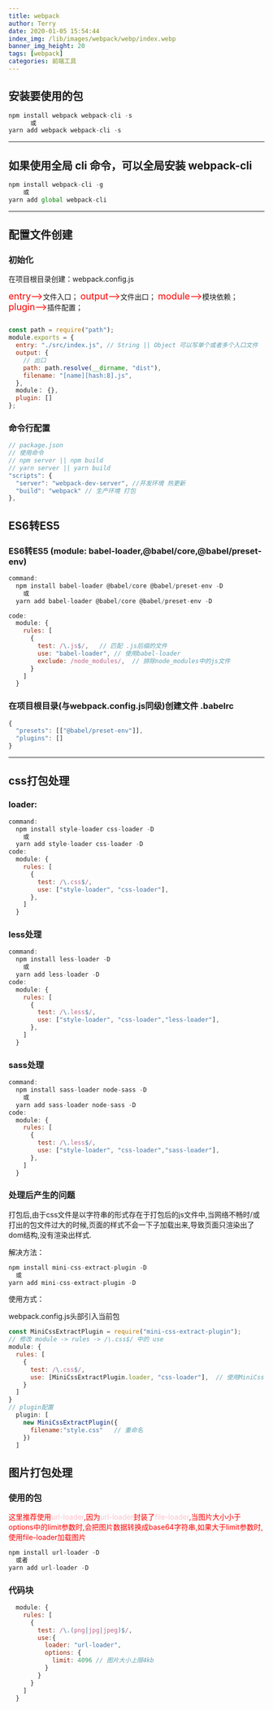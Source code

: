 ```yaml
---
title: webpack
author: Terry
date: 2020-01-05 15:54:44
index_img: /lib/images/webpack/webp/index.webp
banner_img_height: 20
tags: [webpack]
categories: 前端工具
---
```

## 安装要使用的包
```js
npm install webpack webpack-cli -s
	  或
yarn add webpack webpack-cli -s
```

---

## 如果使用全局 cli 命令，可以全局安装 webpack-cli

```js
npm install webpack-cli -g
    或
yarn add global webpack-cli
```

---

## 配置文件创建
### 初始化
   在项目根目录创建：webpack.config.js

   <font color=red bgcolor=red size=4>entry--></font>文件入口；
   <font color=red size=4>output--></font></span>文件出口；
   <font color=red size=4>module--></font></span>模块依赖；
   <font color=red size=4>plugin--></font></span>插件配置；
   
```js

const path = require("path");
module.exports = {
  entry: "./src/index.js", // String || Object 可以写单个或者多个入口文件
  output: {
    // 出口
    path: path.resolve(__dirname, "dist"),
    filename: "[name][hash:8].js",
  },
  module： {},
  plugin: []
};
```
### 命令行配置

```js
// package.json
// 使用命令
// npm server || npm build
// yarn server || yarn build
"scripts": {
  "server": "webpack-dev-server", //开发环境 热更新
  "build": "webpack" // 生产环境 打包 
},
```


## ES6转ES5
### ES6转ES5 (module: babel-loader,@babel/core,@babel/preset-env)
```javascript
command:
  npm install babel-loader @babel/core @babel/preset-env -D
    或
  yarn add babel-loader @babel/core @babel/preset-env -D

code:
  module: {
    rules: [
      {
        test: /\.js$/,   // 匹配 .js后缀的文件
        use: "babel-loader", // 使用babel-loader
        exclude: /node_modules/,  // 排除node_modules中的js文件
      }
    ] 
  }
```
### 在项目根目录(与webpack.config.js同级)创建文件 .babelrc
``` js
{
  "presets": [["@babel/preset-env"]],
  "plugins": []
}

```
---

## css打包处理
### loader:
```js
command:
  npm install style-loader css-loader -D
    或
  yarn add style-loader css-loader -D
code:
  module: {
    rules: [
      {
        test: /\.css$/,
        use: ["style-loader", "css-loader"],
      },
    ] 
  }
```
### less处理
```js
command:
  npm install less-loader -D
    或
  yarn add less-loader -D
code:
  module: {
    rules: [
      {
        test: /\.less$/,
        use: ["style-loader", "css-loader","less-loader"],
      },
    ] 
  }  
```
### sass处理
```js
command:
  npm install sass-loader node-sass -D
    或
  yarn add sass-loader node-sass -D
code:
  module: {
    rules: [
      {
        test: /\.less$/,
        use: ["style-loader", "css-loader","sass-loader"],
      },
    ] 
  }  
```
### 处理后产生的问题
打包后,由于css文件是以字符串的形式存在于打包后的js文件中,当网络不畅时/或打出的包文件过大的时候,页面的样式不会一下子加载出来,导致页面只渲染出了dom结构,没有渲染出样式.

解决方法：

```js
npm install mini-css-extract-plugin -D
  或
yarn add mini-css-extract-plugin -D
```
使用方式：

  webpack.config.js头部引入当前包
```js
const MiniCssExtractPlugin = require("mini-css-extract-plugin");
// 修改 module -> rules -> /\.css$/ 中的 use
module: {
  rules: [
    {
      test: /\.css$/,
      use: [MiniCssExtractPlugin.loader, "css-loader"],  // 使用MiniCssExtractPlugin的loader
    }
  ]
}
// plugin配置
  plugin: [
    new MiniCssExtractPlugin({
      filename:"style.css"   // 重命名
    })
  ]
```

## 图片打包处理
### 使用的包
<font color=red>
  这里推荐使用<font color=pink>url-loader</font>,因为<font color=pink>url-loader</font>封装了<font color=pink>file-loader</font>,当图片大小小于options中的limit参数时,会把图片数据转换成base64字符串,如果大于limit参数时,使用file-loader加载图片
</font>

```js
npm install url-loader -D
  或者
yarn add url-loader -D
```
### 代码块
```js
  module: {
    rules: [
      {
        test: /\.(png|jpg|jpeg)$/,
        use:{
          loader: "url-loader",
          options: {
            limit: 4096 // 图片大小上限4kb
          }
        }
      }
    ]
  }
```
